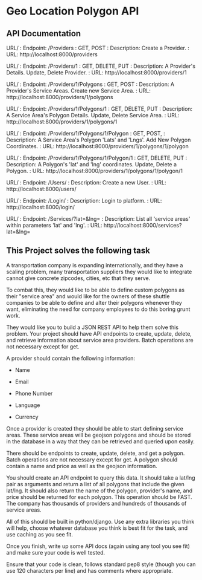 # Geo Location Polygon API

## API Documentation

URL/  : Endpoint: /Providers
      : GET, POST
      : Description: Create a Provider.
      : URL: http://localhost:8000/providers

URL/  : Endpoint: /Providers/1
      : GET, DELETE, PUT
      : Description: A Provider's Details. Update, Delete Provider.
      : URL: http://localhost:8000/providers/1

URL/  : Endpoint: /Providers/1/Polygons
      : GET, POST
      : Description: A Provider's Service Areas. Create new Service Area.
      : URL: http://localhost:8000/providers/1/polygons

URL/  : Endpoint: /Providers/1/Polygons/1
      : GET, DELETE, PUT
      : Description: A Service Area's Polygon Details. Update, Delete Service Area.
      : URL: http://localhost:8000/providers/1/polygons/1

URL/  : Endpoint: /Providers/1/Polygons/1/Polygon
      : GET, POST,
      : Description: A Service Area's Polygon 'Lats' and 'Lngs'. Add New Polygon Coordinates.
      : URL: http://localhost:8000/providers/1/polygons/1/polygon

URL/  : Endpoint: /Providers/1/Polygons/1/Polygon/1
      : GET, DELETE, PUT
      : Description: A Polygon's 'lat' and 'lng' coordinates. Update, Delete a Polygon.
      : URL: http://localhost:8000/providers/1/polygons/1/polygon/1

URL/  : Endpoint: /Users/
      : Description: Create a new User.
      : URL: http://localhost:8000/users/

URL/  : Endpoint: /Login/
      : Description: Login to platform.
      : URL: http://localhost:8000/login/

URL/  : Endpoint: /Services/?lat=&lng=
      : Description: List all 'service areas' within parameters 'lat' and 'lng'.
      : URL: http://localhost:8000/services?lat=&lng=



## This Project solves the following task

A transportation company is expanding internationally, and they have a scaling problem, many transportation suppliers they would like to integrate cannot give concrete zipcodes, cities, etc that they serve. 

To combat this, they would like to be able to define custom polygons as their "service area" and would like for the owners of these shuttle companies to be able to define and alter their polygons whenever they want, eliminating the need for company employees to do this boring grunt work.

They would like you to build a JSON REST API to help them solve this problem. 
Your project should have API endpoints to create, update, delete, and retrieve information about service area providers. Batch operations are not necessary except for get. 

A provider should contain the following information:

- Name

- Email

- Phone Number

- Language

- Currency

Once a provider is created they should be able to start defining service areas. 
These service areas will be geojson polygons and should be stored in the database in a way that they can be retrieved and queried upon easily. 

There should be endpoints to create, update, delete, and get a polygon. Batch operations are not necessary except for get. 
A polygon should contain a name and price as well as the geojson information.

You should create an API endpoint to query this data. 
It should take a lat/lng pair as arguments and return a list of all polygons that include the given lat/lng. It should also return the name of the polygon, provider's name, and price should be returned for each polygon. This operation should be FAST. 
The company has thousands of providers and hundreds of thousands of service areas.

All of this should be built in python/django. 
Use any extra libraries you think will help, choose whatever database you think is best fit for the task, and use caching as you see fit. 

Once you finish, write up some API docs (again using any tool you see fit) and make sure your code is well tested. 

Ensure that your code is clean, follows standard pep8 style (though you can use 120 characters per line) and has comments where appropriate.

